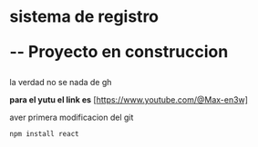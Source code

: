 <h1> sistema de registro

 -- Proyecto en construccion 

</h1>
la verdad no se nada de gh

**para el yutu el link es** [https://www.youtube.com/@Max-en3w] 

aver primera modificacion del git



```npm install react ```

